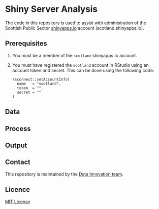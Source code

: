 # Shiny Server Analysis

The code in this repository is used to assist with administration of the Scottish Public Sector [shinyapps.io](https://www.shinyapps.io/) account (scotland.shinyapps.io). 

## Prerequisites

1. You must be a member of the `scotland` shinyapps.io account.

2. You must have registered the `scotland` account in RStudio using an account token and secret. This can be done using the following code:

    ```
    rsconnect::setAccountInfo(
      name   = "scotland",
      token  = "",
      secret = ""
    )
    ```

## Data

## Process

## Output

## Contact

This repository is maintained by the [Data Innovation team](mailto:alice.hannah@gov.scot;thomas.wilson@gov.scot).

## Licence

[MIT License](LICENCE)
